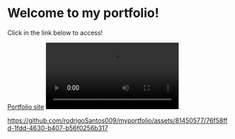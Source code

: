 <h1>Welcome to my portfolio!</h1>
<p>Click in the link below to access!</p>

[Portfolio site](https://santosrportfolio.netlify.app/)
![](src/assets/portfolio-video.mp4)

https://github.com/rodrigoSantos009/myportfolio/assets/81450577/76f58ffd-1fdd-4630-b407-b56f0256b317

